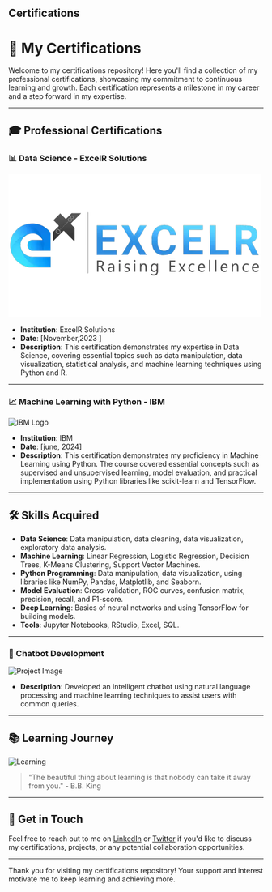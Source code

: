 ## Certifications
# 📜 My Certifications

Welcome to my certifications repository! Here you'll find a collection of my professional certifications, showcasing my commitment to continuous learning and growth. Each certification represents a milestone in my career and a step forward in my expertise.

---

## 🎓 Professional Certifications

### 📊 Data Science - ExcelR Solutions
![ExcelR Logo](https://github.com/ranjithsamudrala/images/blob/main/excelr%20logo.webp)
- **Institution**: ExcelR Solutions
- **Date**: [November,2023 ]
- **Description**: This certification demonstrates my expertise in Data Science, covering essential topics such as data manipulation, data visualization, statistical analysis, and machine learning techniques using Python and R.

---

### 📈 Machine Learning with Python - IBM
![IBM Logo](https://upload.wikimedia.org/wikipedia/commons/5/51/IBM_logo.svg)
- **Institution**: IBM
- **Date**: [june, 2024]
- **Description**: This certification demonstrates my proficiency in Machine Learning using Python. The course covered essential concepts such as supervised and unsupervised learning, model evaluation, and practical implementation using Python libraries like scikit-learn and TensorFlow.

---

## 🛠️ Skills Acquired

- **Data Science**: Data manipulation, data cleaning, data visualization, exploratory data analysis.
- **Machine Learning**: Linear Regression, Logistic Regression, Decision Trees, K-Means Clustering, Support Vector Machines.
- **Python Programming**: Data manipulation, data visualization, using libraries like NumPy, Pandas, Matplotlib, and Seaborn.
- **Model Evaluation**: Cross-validation, ROC curves, confusion matrix, precision, recall, and F1-score.
- **Deep Learning**: Basics of neural networks and using TensorFlow for building models.
- **Tools**: Jupyter Notebooks, RStudio, Excel, SQL.

---

### 🤖 Chatbot Development
![Project Image](https://via.placeholder.com/150)
- **Description**: Developed an intelligent chatbot using natural language processing and machine learning techniques to assist users with common queries.

---

## 📚 Learning Journey

![Learning](https://via.placeholder.com/600x100)
> "The beautiful thing about learning is that nobody can take it away from you." - B.B. King

---

## 🌟 Get in Touch

Feel free to reach out to me on [LinkedIn](https://www.linkedin.com) or [Twitter](https://www.twitter.com) if you'd like to discuss my certifications, projects, or any potential collaboration opportunities.

---

Thank you for visiting my certifications repository! Your support and interest motivate me to keep learning and achieving more.
